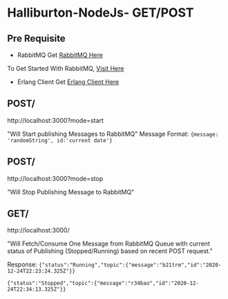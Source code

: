 # Halliburton-NodeJs- GET/POST

## Pre Requisite
* RabbitMQ
Get [RabbitMQ Here](https://www.rabbitmq.com/download.html)

To Get Started With RabbitMQ, [Visit Here](https://www.rabbitmq.com/getstarted.html)

* Erlang Client
Get [Erlang Client Here](https://www.rabbitmq.com/erlang-client.html)


## POST/
http://localhost:3000?mode=start

"Will Start publishing Messages to RabbitMQ"
Message Format: 
`{message: 'randomString', id:'current date'}`

## POST/
http://localhost:3000?mode=stop

"Will Stop Publishing Message to RabbitMQ"

## GET/
http://localhost:3000/

"Will Fetch/Consume One Message from RabbitMQ Queue with current status of Publishing (Stopped/Running) based on recent POST request."

Response:
`{"status":"Running","topic":{"message":"b21trm","id":"2020-12-24T22:23:24.325Z"}}`

`{"status":"Stopped","topic":{"message":"r34bao","id":"2020-12-24T22:34:13.325Z"}}`

